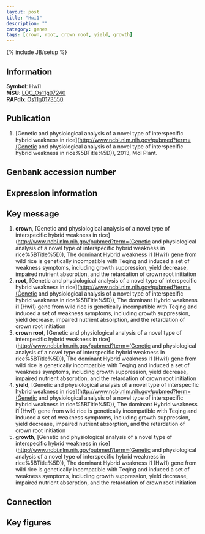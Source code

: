 ```yaml
---
layout: post
title: "Hwi1"
description: ""
category: genes
tags: [crown, root, crown root, yield, growth]
---
```

{% include JB/setup %}

## Information
__Symbol__: Hwi1  
__MSU__: [LOC_Os11g07240](http://rice.plantbiology.msu.edu/cgi-bin/ORF_infopage.cgi?orf=LOC_Os11g07240)  
__RAPdb__: [Os11g0173550](http://rapdb.dna.affrc.go.jp/viewer/gbrowse_details/irgsp1?name=Os11g0173550)  

## Publication
1. [Genetic and physiological analysis of a novel type of interspecific hybrid weakness in rice](http://www.ncbi.nlm.nih.gov/pubmed?term=(Genetic and physiological analysis of a novel type of interspecific hybrid weakness in rice%5BTitle%5D)), 2013, Mol Plant.

## Genbank accession number

## Expression information

## Key message
1. __crown__, [Genetic and physiological analysis of a novel type of interspecific hybrid weakness in rice](http://www.ncbi.nlm.nih.gov/pubmed?term=(Genetic and physiological analysis of a novel type of interspecific hybrid weakness in rice%5BTitle%5D)),  The dominant Hybrid weakness i1 (Hwi1) gene from wild rice is genetically incompatible with Teqing and induced a set of weakness symptoms, including growth suppression, yield decrease, impaired nutrient absorption, and the retardation of crown root initiation
2. __root__, [Genetic and physiological analysis of a novel type of interspecific hybrid weakness in rice](http://www.ncbi.nlm.nih.gov/pubmed?term=(Genetic and physiological analysis of a novel type of interspecific hybrid weakness in rice%5BTitle%5D)),  The dominant Hybrid weakness i1 (Hwi1) gene from wild rice is genetically incompatible with Teqing and induced a set of weakness symptoms, including growth suppression, yield decrease, impaired nutrient absorption, and the retardation of crown root initiation
3. __crown root__, [Genetic and physiological analysis of a novel type of interspecific hybrid weakness in rice](http://www.ncbi.nlm.nih.gov/pubmed?term=(Genetic and physiological analysis of a novel type of interspecific hybrid weakness in rice%5BTitle%5D)),  The dominant Hybrid weakness i1 (Hwi1) gene from wild rice is genetically incompatible with Teqing and induced a set of weakness symptoms, including growth suppression, yield decrease, impaired nutrient absorption, and the retardation of crown root initiation
4. __yield__, [Genetic and physiological analysis of a novel type of interspecific hybrid weakness in rice](http://www.ncbi.nlm.nih.gov/pubmed?term=(Genetic and physiological analysis of a novel type of interspecific hybrid weakness in rice%5BTitle%5D)),  The dominant Hybrid weakness i1 (Hwi1) gene from wild rice is genetically incompatible with Teqing and induced a set of weakness symptoms, including growth suppression, yield decrease, impaired nutrient absorption, and the retardation of crown root initiation
5. __growth__, [Genetic and physiological analysis of a novel type of interspecific hybrid weakness in rice](http://www.ncbi.nlm.nih.gov/pubmed?term=(Genetic and physiological analysis of a novel type of interspecific hybrid weakness in rice%5BTitle%5D)),  The dominant Hybrid weakness i1 (Hwi1) gene from wild rice is genetically incompatible with Teqing and induced a set of weakness symptoms, including growth suppression, yield decrease, impaired nutrient absorption, and the retardation of crown root initiation

## Connection

## Key figures


